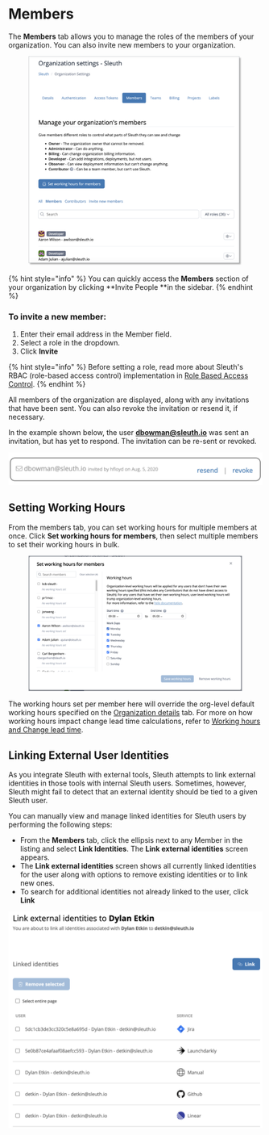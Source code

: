 # Members

The **Members** tab allows you to manage the roles of the members of your organization. You can also invite new members to your organization.

<figure><img src="../../.gitbook/assets/image.png" alt=""><figcaption></figcaption></figure>

{% hint style="info" %}
You can quickly access the **Members** section of your organization by clicking \*\*Invite People \*\*in the sidebar.
{% endhint %}

### To invite a new member:&#x20;

1. Enter their email address in the Member field.
2. Select a role in the dropdown.
3. Click **Invite**

{% hint style="info" %}
Before setting a role, read more about Sleuth's RBAC (role-based access control) implementation in [Role Based Access Control](../access-control.md).
{% endhint %}

All members of the organization are displayed, along with any invitations that have been sent. You can also revoke the invitation or resend it, if necessary.

In the example shown below, the user **dbowman@sleuth.io** was sent an invitation, but has yet to respond. The invitation can be re-sent or revoked.

![User dbowman@sleuth.io has been invited to the organization.](<../../.gitbook/assets/members-invitation (1).png>)

## Setting Working Hours

From the members tab, you can set working hours for multiple members at once. Click **Set working hours for members**, then select multiple members to set their working hours in bulk.&#x20;

<figure><img src="../../.gitbook/assets/image (1).png" alt=""><figcaption></figcaption></figure>

The working hours set per member here will override the org-level default working hours specified on the [Organization details](details.md#working-hours-org-level-default) tab. For more on how working hours impact change lead time calculations, refer to [Working hours and Change lead time](../../accelerate-metrics/change-lead-time.md#working-hours-and-change-lead-time).

## Linking External User Identities

As you integrate Sleuth with external tools, Sleuth attempts to link external identities in those tools with internal Sleuth users. Sometimes, however, Sleuth might fail to detect that an external identity should be tied to a given Sleuth user.&#x20;

You can manually view and manage linked identities for Sleuth users by performing the following steps:

* From the **Members** tab, click the ellipsis next to any Member in the listing and select **Link Identities**. The **Link external identities** screen appears.
* The **Link external identities** screen shows all currently linked identities for the user along with options to remove existing identities or to link new ones.
* To search for additional identities not already linked to the user, click **Link**&#x20;

![](<../../.gitbook/assets/image (18) (1).png>)

